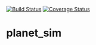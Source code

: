 [![Build Status](https://travis-ci.org/vitorenesduarte/planet_sim.svg?branch=master)](https://travis-ci.org/vitorenesduarte/planet_sim)
[![Coverage Status](https://coveralls.io/repos/github/vitorenesduarte/planet_sim/badge.svg)](https://coveralls.io/github/vitorenesduarte/planet_sim)

# planet_sim
